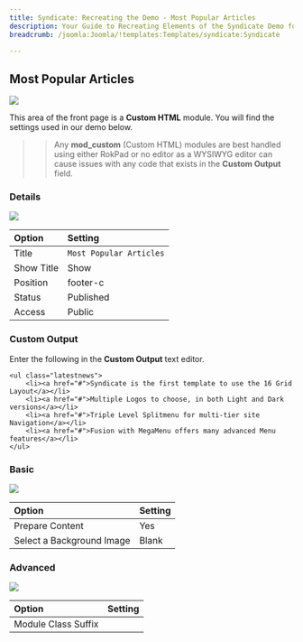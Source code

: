 ```yaml
---
title: Syndicate: Recreating the Demo - Most Popular Articles
description: Your Guide to Recreating Elements of the Syndicate Demo for Joomla
breadcrumb: /joomla:Joomla/!templates:Templates/syndicate:Syndicate

---
```


Most Popular Articles
-----

![][demo]

This area of the front page is a **Custom HTML** module. You will find the settings used in our demo below.

>> Any **mod_custom** (Custom HTML) modules are best handled using either RokPad or no editor as a WYSIWYG editor can cause issues with any code that exists in the **Custom Output** field.

### Details

![][demo2]

| Option     | Setting                 |
| :--------- | :---------------------- |
| Title      | `Most Popular Articles` |
| Show Title | Show                    |
| Position   | footer-c                |
| Status     | Published               |
| Access     | Public                  |

### Custom Output

Enter the following in the **Custom Output** text editor.

~~~
<ul class="latestnews">
    <li><a href="#">Syndicate is the first template to use the 16 Grid Layout</a></li>
    <li><a href="#">Multiple Logos to choose, in both Light and Dark versions</a></li>
    <li><a href="#">Triple Level Splitmenu for multi-tier site Navigation</a></li>
    <li><a href="#">Fusion with MegaMenu offers many advanced Menu features</a></li>
</ul>
~~~

### Basic

![][demo3]

| Option                    | Setting |  
| :------------------------ | :------ |  
| Prepare Content           | Yes     |  
| Select a Background Image | Blank   |

### Advanced

![][demo4]

| Option              | Setting    |
| :------------------ | :--------- |
| Module Class Suffix |            |

[demo]: assets/demo_12.jpeg
[demo2]: assets/demo_12a.jpeg
[demo3]: assets/demo_12b.jpeg
[demo4]: assets/demo_12c.jpeg
